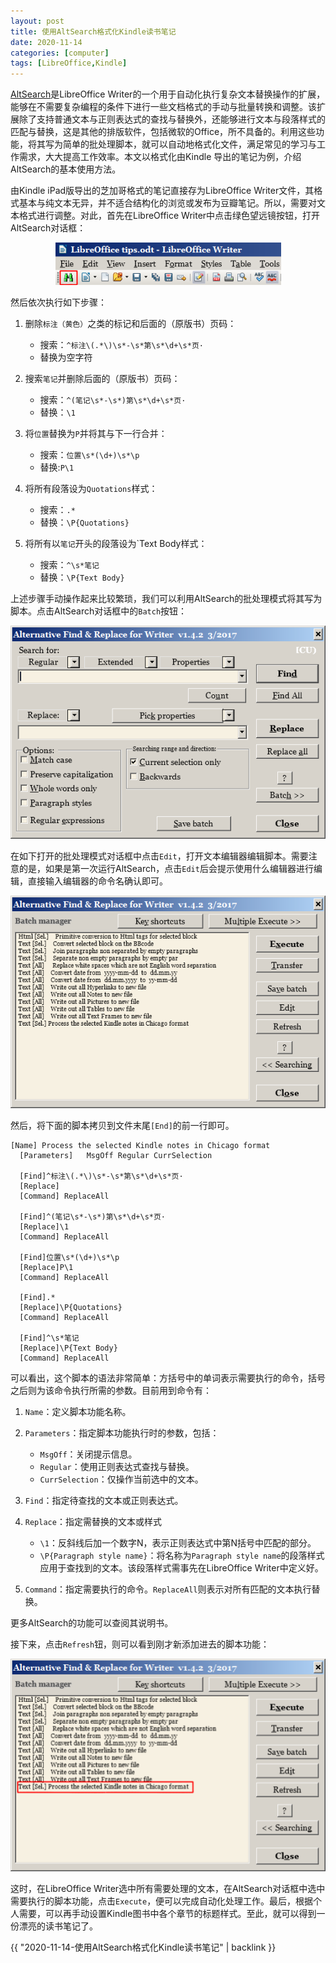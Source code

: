 ```yaml
---
layout: post
title: 使用AltSearch格式化Kindle读书笔记
date: 2020-11-14
categories: [computer]
tags: [LibreOffice,Kindle]
---
```


[AltSearch](https://extensions.libreoffice.org/extensions/alternative-dialog-find-replace-for-writer)是LibreOffice Writer的一个用于自动化执行复杂文本替换操作的扩展，能够在不需要复杂编程的条件下进行一些文档格式的手动与批量转换和调整。该扩展除了支持普通文本与正则表达式的查找与替换外，还能够进行文本与段落样式的匹配与替换，这是其他的排版软件，包括微软的Office，所不具备的。利用这些功能，将其写为简单的批处理脚本，就可以自动地格式化文件，满足常见的学习与工作需求，大大提高工作效率。本文以格式化由Kindle 导出的笔记为例，介绍AltSearch的基本使用方法。

由Kindle iPad版导出的芝加哥格式的笔记直接存为LibreOffice Writer文件，其格式基本与纯文本无异，并不适合结构化的浏览或发布为豆瓣笔记。所以，需要对文本格式进行调整。对此，首先在LibreOffice Writer中点击绿色望远镜按钮，打开AltSearch对话框：

<p align="center"><img src="/figures/p77551963.jpg" alt="" /></p>

然后依次执行如下步骤：

1. 删除`标注（黄色）`之类的标记和后面的（原版书）页码：

   - 搜索：`^标注\(.*\)\s*-\s*第\s*\d+\s*页·`
   - 替换为空字符

2. 搜索`笔记`并删除后面的（原版书）页码：

   - 搜索：`^(笔记\s*-\s*)第\s*\d+\s*页·`
   - 替换：`\1`

3. 将`位置`替换为`P`并将其与下一行合并：

   - 搜索：`位置\s*(\d+)\s*\p`
   - 替换:`P\1`

4. 将所有段落设为`Quotations`样式：

   - 搜索：`.*`
   - 替换：`\P{Quotations}`

5. 将所有以`笔记`开头的段落设为`Text Body样式：

   - 搜索：`^\s*笔记`
   - 替换：`\P{Text Body}`

上述步骤手动操作起来比较繁琐，我们可以利用AltSearch的批处理模式将其写为脚本。点击AltSearch对话框中的`Batch`按钮：

<p align="center"><img src="/figures/p77551961.jpg" alt="" /></p>

在如下打开的批处理模式对话框中点击`Edit`，打开文本编辑器编辑脚本。需要注意的是，如果是第一次运行AltSearch，点击`Edit`后会提示使用什么编辑器进行编辑，直接输入编辑器的命令名确认即可。

<p align="center"><img src="/figures/p77551966.jpg" alt="" /></p>

然后，将下面的脚本拷贝到文件末尾`[End]`的前一行即可。

```
[Name] Process the selected Kindle notes in Chicago format
  [Parameters]   MsgOff Regular CurrSelection

  [Find]^标注\(.*\)\s*-\s*第\s*\d+\s*页·
  [Replace]
  [Command] ReplaceAll

  [Find]^(笔记\s*-\s*)第\s*\d+\s*页·
  [Replace]\1
  [Command] ReplaceAll

  [Find]位置\s*(\d+)\s*\p
  [Replace]P\1 
  [Command] ReplaceAll
  
  [Find].*
  [Replace]\P{Quotations}
  [Command] ReplaceAll
  
  [Find]^\s*笔记
  [Replace]\P{Text Body}
  [Command] ReplaceAll
```

可以看出，这个脚本的语法非常简单：方括号中的单词表示需要执行的命令，括号之后则为该命令执行所需的参数。目前用到命令有：

1. `Name`：定义脚本功能名称。

2. `Parameters`：指定脚本功能执行时的参数，包括：

   - `MsgOff`：关闭提示信息。
   - `Regular`：使用正则表达式查找与替换。
   - `CurrSelection`：仅操作当前选中的文本。

3. `Find`：指定待查找的文本或正则表达式。

4. `Replace`：指定需替换的文本或样式

   - `\1`：反斜线后加一个数字N，表示正则表达式中第N括号中匹配的部分。
   - `\P{Paragraph style name}`：将名称为`Paragraph style name`的段落样式应用于查找到的文本。该段落样式需事先在LibreOffice Writer中定义好。

5. `Command`：指定需要执行的命令。`ReplaceAll`则表示对所有匹配的文本执行替换。

更多AltSearch的功能可以查阅其说明书。

接下来，点击`Refresh`钮，则可以看到刚才新添加进去的脚本功能：

<p align="center"><img src="/figures/p77551971.jpg" alt="" /></p>

这时，在LibreOffice Writer选中所有需要处理的文本，在AltSearch对话框中选中需要执行的脚本功能，点击`Execute`，便可以完成自动化处理工作。最后，根据个人需要，可以再手动设置Kindle图书中各个章节的标题样式。至此，就可以得到一份漂亮的读书笔记了。

{{ "2020-11-14-使用AltSearch格式化Kindle读书笔记" | backlink }}
